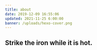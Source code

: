 ```yaml
---
title: about
date: 2019-12-09 16:55:06
updated: 2021-11-25 6:00:00
banner: /uploads/hexo-cover.png
---
```


## Strike the iron while it is hot.